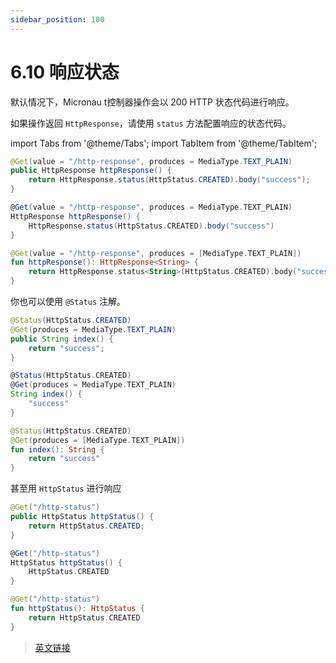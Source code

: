 ```yaml
---
sidebar_position: 100
---
```


# 6.10 响应状态

默认情况下，Micronau t控制器操作会以 200 HTTP 状态代码进行响应。

如果操作返回 `HttpResponse`，请使用 `status` 方法配置响应的状态代码。

import Tabs from '@theme/Tabs';
import TabItem from '@theme/TabItem';

<Tabs>
  <TabItem value="Java" label="Java" default>

```java
@Get(value = "/http-response", produces = MediaType.TEXT_PLAIN)
public HttpResponse httpResponse() {
    return HttpResponse.status(HttpStatus.CREATED).body("success");
}
```

  </TabItem>
  <TabItem value="Groovy" label="Groovy">

```groovy
@Get(value = "/http-response", produces = MediaType.TEXT_PLAIN)
HttpResponse httpResponse() {
    HttpResponse.status(HttpStatus.CREATED).body("success")
}
```

  </TabItem>
  <TabItem value="Kotlin" label="Kotlin">

```kt
@Get(value = "/http-response", produces = [MediaType.TEXT_PLAIN])
fun httpResponse(): HttpResponse<String> {
    return HttpResponse.status<String>(HttpStatus.CREATED).body("success")
}
```

  </TabItem>
</Tabs>

你也可以使用 `@Status` 注解。

<Tabs>
  <TabItem value="Java" label="Java" default>

```java
@Status(HttpStatus.CREATED)
@Get(produces = MediaType.TEXT_PLAIN)
public String index() {
    return "success";
}
```

  </TabItem>
  <TabItem value="Groovy" label="Groovy">

```groovy
@Status(HttpStatus.CREATED)
@Get(produces = MediaType.TEXT_PLAIN)
String index() {
    "success"
}
```

  </TabItem>
  <TabItem value="Kotlin" label="Kotlin">

```kt
@Status(HttpStatus.CREATED)
@Get(produces = [MediaType.TEXT_PLAIN])
fun index(): String {
    return "success"
}
```

  </TabItem>
</Tabs>

甚至用 `HttpStatus` 进行响应

<Tabs>
  <TabItem value="Java" label="Java" default>

```java
@Get("/http-status")
public HttpStatus httpStatus() {
    return HttpStatus.CREATED;
}
```

  </TabItem>
  <TabItem value="Groovy" label="Groovy">

```groovy
@Get("/http-status")
HttpStatus httpStatus() {
    HttpStatus.CREATED
}
```

  </TabItem>
  <TabItem value="Kotlin" label="Kotlin">

```kt
@Get("/http-status")
fun httpStatus(): HttpStatus {
    return HttpStatus.CREATED
}
```

  </TabItem>
</Tabs>

> [英文链接](https://docs.micronaut.io/3.8.4/guide/index.html#statusAnnotation)
